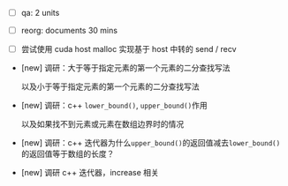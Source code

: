 * [ ] qa: 2 units

* [ ] reorg: documents 30 mins

* [ ] 尝试使用 cuda host malloc 实现基于 host 中转的 send / recv

* [new] 调研：大于等于指定元素的第一个元素的二分查找写法

    以及小于等于指定元素的第一个元素的二分查找写法

* [new] 调研：c++ `lower_bound()`, `upper_bound()`作用
    
    以及如果找不到元素或元素在数组边界时的情况

* [new] 调研：c++ 迭代器为什么`upper_bound()`的返回值减去`lower_bound()`的返回值等于数组的长度？

* [new] 调研 c++ 迭代器，increase 相关